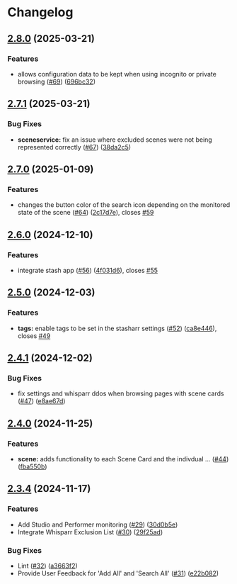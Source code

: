 # Changelog

## [2.8.0](https://github.com/enymawse/stasharr/compare/v2.7.1...v2.8.0) (2025-03-21)


### Features

* allows configuration data to be kept when using incognito or private browsing ([#69](https://github.com/enymawse/stasharr/issues/69)) ([696bc32](https://github.com/enymawse/stasharr/commit/696bc32bf779c62a31d20496621d79af79d18d49))

## [2.7.1](https://github.com/enymawse/stasharr/compare/v2.7.0...v2.7.1) (2025-03-21)


### Bug Fixes

* **sceneservice:** fix an issue where excluded scenes were not being represented correctly ([#67](https://github.com/enymawse/stasharr/issues/67)) ([38da2c5](https://github.com/enymawse/stasharr/commit/38da2c539edabbd9d69f7e8ecfe8ec5f2680955f))

## [2.7.0](https://github.com/enymawse/stasharr/compare/v2.6.0...v2.7.0) (2025-01-09)


### Features

* changes the button color of the search icon depending on the monitored state of the scene ([#64](https://github.com/enymawse/stasharr/issues/64)) ([2c17d7e](https://github.com/enymawse/stasharr/commit/2c17d7e5e5debdc7893fb0f4e2fcd4aca1121eb9)), closes [#59](https://github.com/enymawse/stasharr/issues/59)

## [2.6.0](https://github.com/enymawse/stasharr/compare/v2.5.0...v2.6.0) (2024-12-10)


### Features

* integrate stash app ([#56](https://github.com/enymawse/stasharr/issues/56)) ([4f031d6](https://github.com/enymawse/stasharr/commit/4f031d65223232ab072b7bb428536b74f87a9816)), closes [#55](https://github.com/enymawse/stasharr/issues/55)

## [2.5.0](https://github.com/enymawse/stasharr/compare/v2.4.1...v2.5.0) (2024-12-03)


### Features

* **tags:** enable tags to be set in the stasharr settings ([#52](https://github.com/enymawse/stasharr/issues/52)) ([ca8e446](https://github.com/enymawse/stasharr/commit/ca8e446dd3df9fe5f92b462f312f90e5ad743964)), closes [#49](https://github.com/enymawse/stasharr/issues/49)

## [2.4.1](https://github.com/enymawse/stasharr/compare/v2.4.0...v2.4.1) (2024-12-02)


### Bug Fixes

* fix settings and whisparr ddos when browsing pages with scene cards ([#47](https://github.com/enymawse/stasharr/issues/47)) ([e8ae67d](https://github.com/enymawse/stasharr/commit/e8ae67d02bb156b5c87c6a002834a0e7309da833))

## [2.4.0](https://github.com/enymawse/stasharr/compare/v2.3.4...v2.4.0) (2024-11-25)


### Features

* **scene:** adds functionality to each Scene Card and the indivdual … ([#44](https://github.com/enymawse/stasharr/issues/44)) ([fba550b](https://github.com/enymawse/stasharr/commit/fba550b21c31aabeeda997ce477a8fd83a34dbbc))

## [2.3.4](https://github.com/enymawse/stasharr/compare/v2.3.3...v2.3.4) (2024-11-17)


### Features

* Add Studio and Performer monitoring ([#29](https://github.com/enymawse/stasharr/issues/29)) ([30d0b5e](https://github.com/enymawse/stasharr/commit/30d0b5eaa0bdbf0f975d0655e168c85b768046d1))
* Integrate Whisparr Exclusion List ([#30](https://github.com/enymawse/stasharr/issues/30)) ([29f25ad](https://github.com/enymawse/stasharr/commit/29f25adf95d768668c2fea08f772027f5bad7da0))


### Bug Fixes

* Lint ([#32](https://github.com/enymawse/stasharr/issues/32)) ([a3663f2](https://github.com/enymawse/stasharr/commit/a3663f26e4b46a36b8389c900b2b717e6cff8354))
* Provide User Feedback for 'Add All' and 'Search All' ([#31](https://github.com/enymawse/stasharr/issues/31)) ([e22b082](https://github.com/enymawse/stasharr/commit/e22b082a8b08f3d614700189ca565b1aa45ee18c))
